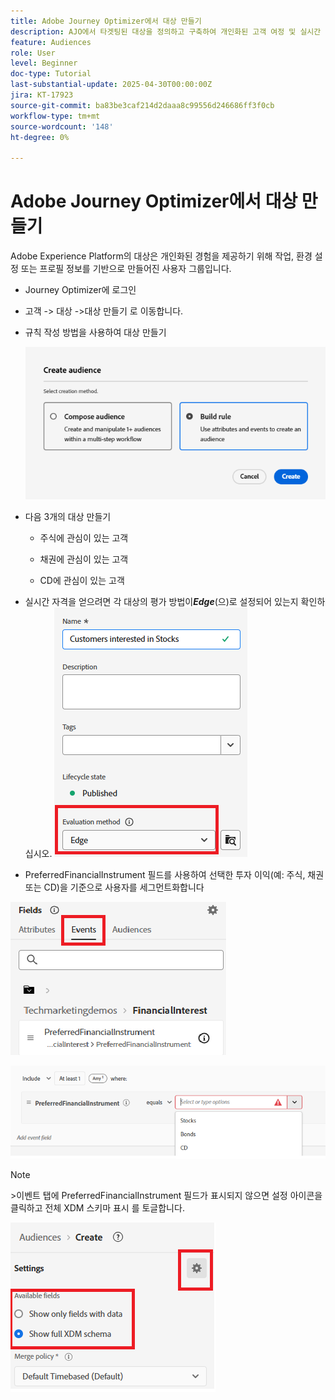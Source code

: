 ```yaml
---
title: Adobe Journey Optimizer에서 대상 만들기
description: AJO에서 타겟팅된 대상을 정의하고 구축하여 개인화된 고객 여정 및 실시간 의사 결정을 수행하는 방법을 알아봅니다
feature: Audiences
role: User
level: Beginner
doc-type: Tutorial
last-substantial-update: 2025-04-30T00:00:00Z
jira: KT-17923
source-git-commit: ba83be3caf214d2daaa8c99556d246686ff3f0cb
workflow-type: tm+mt
source-wordcount: '148'
ht-degree: 0%

---
```


# Adobe Journey Optimizer에서 대상 만들기


Adobe Experience Platform의 대상은 개인화된 경험을 제공하기 위해 작업, 환경 설정 또는 프로필 정보를 기반으로 만들어진 사용자 그룹입니다.

* Journey Optimizer에 로그인
* 고객 -> 대상 ->대상 만들기 로 이동합니다.
* 규칙 작성 방법을 사용하여 대상 만들기

  ![대상자](assets/rule-based-audience.png)

* 다음 3개의 대상 만들기

   * 주식에 관심이 있는 고객

   * 채권에 관심이 있는 고객

   * CD에 관심이 있는 고객


* 실시간 자격을 얻으려면 각 대상의 평가 방법이 _&#x200B;**Edge**&#x200B;_(으)로 설정되어 있는지 확인하십시오.
  ![edge-audience](assets/audience-edge.png)

* PreferredFinancialInstrument 필드를 사용하여 선택한 투자 이익(예: 주식, 채권 또는 CD)을 기준으로 사용자를 세그먼트화합니다

![이벤트](assets/event-attribute.png)

![PreferredFinancialInstrument](assets/stock-customers.png)




>[!NOTE]
>
>&#x200B;>이벤트 탭에 PreferredFinancialInstrument 필드가 표시되지 않으면 설정 아이콘을 클릭하고 전체 XDM 스키마 표시 를 토글합니다.



![toggle-full-xdm-schema](assets/show-custom-fields.png)


